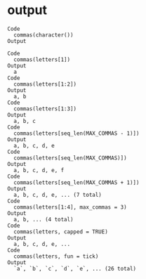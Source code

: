 # output

    Code
      commas(character())
    Output
      
    Code
      commas(letters[1])
    Output
      a
    Code
      commas(letters[1:2])
    Output
      a, b
    Code
      commas(letters[1:3])
    Output
      a, b, c
    Code
      commas(letters[seq_len(MAX_COMMAS - 1)])
    Output
      a, b, c, d, e
    Code
      commas(letters[seq_len(MAX_COMMAS)])
    Output
      a, b, c, d, e, f
    Code
      commas(letters[seq_len(MAX_COMMAS + 1)])
    Output
      a, b, c, d, e, ... (7 total)
    Code
      commas(letters[1:4], max_commas = 3)
    Output
      a, b, ... (4 total)
    Code
      commas(letters, capped = TRUE)
    Output
      a, b, c, d, e, ...
    Code
      commas(letters, fun = tick)
    Output
      `a`, `b`, `c`, `d`, `e`, ... (26 total)

